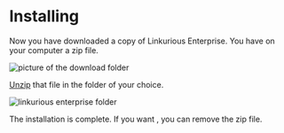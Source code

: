 # Installing

Now you have downloaded a copy of Linkurious Enterprise. You have on your computer a zip file.

![picture of the download folder](https://dl.dropboxusercontent.com/s/1y73tkflooy9bi9/11.png?dl=0)

[Unzip](http://customize.org/help/How_To_Unzip_A_File) that file in the folder of your choice.

![linkurious enterprise folder](https://dl.dropboxusercontent.com/s/l06cj5kmlrku3ls/12.png?dl=0)

The installation is complete. If you want , you can remove the zip file.
